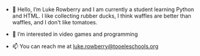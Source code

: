 - 👋 Hello, I’m Luke Rowberry and I am currently a student learning Python and HTML. I like collecting rubber ducks, I think waffles are better than waffles, and I don't like tomatoes. 

- 👀 I’m interested in video games and programming

- 📫 You can reach me at luke.rowberry@tooeleschools.org
